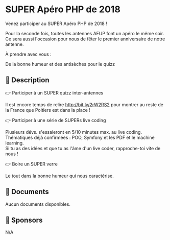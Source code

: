 # SUPER Apéro PHP de 2018

Venez participer au SUPER Apéro PHP de 2018 !

Pour la seconde fois, toutes les antennes AFUP font un apéro le même soir. Ce sera aussi l'occasion pour nous de fêter le premier anniversaire de notre antenne.

À prendre avec vous :

De la bonne humeur et des antisèches pour le quizz

## 📜 Description

👉 Participer à un SUPER quizz inter-antennes

Il est encore temps de relire http://bit.ly/2rW2RS2 pour montrer au reste de la France que Poitiers est dans la place !

👉 Participer à une série de SUPERs live coding

Plusieurs dévs. s'essaieront en 5/10 minutes max. au live coding.
<br>
Thématiques déjà confirmées : POO, Symfony et les PDF et le machine learning.
<br>
Si tu as des idées et que tu as l'âme d'un live coder, rapproche-toi vite de nous !

👉 Boire un SUPER verre

Le tout dans la bonne humeur qui nous caractérise.

## 📂 Documents

Aucun documents disponibles.

## 💖 Sponsors

N/A